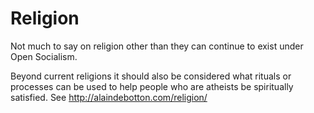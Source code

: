 # Religion

Not much to say on religion other than they can continue to exist under Open Socialism.

Beyond current religions it should also be considered what rituals or processes can be used to help people who are atheists be spiritually satisfied. See http://alaindebotton.com/religion/
